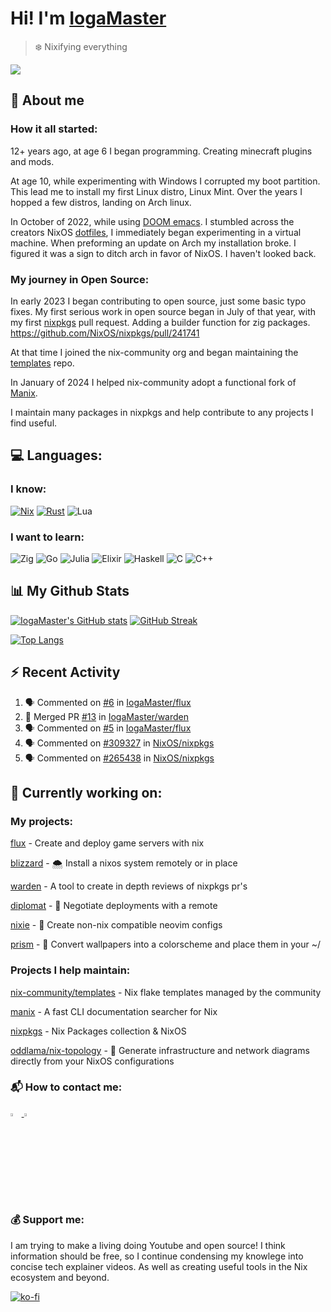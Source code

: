 # Hi! I'm [IogaMaster](https://youtube.com/IogaMaster)  

> ❄️ Nixifying everything

[![](https://visitcount.itsvg.in/api?id=IogaMaster&label=Profile%20Views&color=0&icon=6&pretty=true)](https://visitcount.itsvg.in)


## 📜 About me

### How it all started:

12+ years ago, at age 6 I began programming. Creating minecraft plugins and mods.

At age 10, while experimenting with Windows I corrupted my boot partition.
This lead me to install my first Linux distro, Linux Mint.
Over the years I hopped a few distros, landing on Arch linux.

In October of 2022, while using [DOOM emacs](https://github.com/doomemacs/doomemacs). I stumbled across the creators NixOS [dotfiles](https://github.com/hlissner/dotfiles), I immediately began experimenting in a virtual machine.
When preforming an update on Arch my installation broke. I figured it was a sign to ditch arch in favor of NixOS. I haven't looked back.

### My journey in Open Source:

In early 2023 I began contributing to open source, just some basic typo fixes.
My first serious work in open source began in July of that year, with my first [nixpkgs](https://github.com/NixOS/nixpkgs) pull request. Adding a builder function for zig packages. https://github.com/NixOS/nixpkgs/pull/241741

At that time I joined the nix-community org and began maintaining the [templates](https://github.com/nix-community/templates) repo.

In January of 2024 I helped nix-community adopt a functional fork of [Manix](https://github.com/nix-community/manix).

I maintain many packages in nixpkgs and help contribute to any projects I find useful.

## 💻 Languages:

### I know:

[![Nix](https://img.shields.io/badge/NIX-5277C3.svg?style=for-the-badge&logo=NixOS&logoColor=white)](https://builtwithnix.org/)
[![Rust](https://img.shields.io/badge/rust-%23000000.svg?style=for-the-badge&logo=rust&logoColor=white)](https://www.rust-lang.org/)
![Lua](https://img.shields.io/badge/lua-%232C2D72.svg?style=for-the-badge&logo=lua&logoColor=white)

### I want to learn:
![Zig](https://img.shields.io/badge/Zig-%23F7A41D.svg?style=for-the-badge&logo=zig&logoColor=white)
![Go](https://img.shields.io/badge/go-%2300ADD8.svg?style=for-the-badge&logo=go&logoColor=white)
![Julia](https://img.shields.io/badge/-Julia-9558B2?style=for-the-badge&logo=julia&logoColor=white)
![Elixir](https://img.shields.io/badge/elixir-%234B275F.svg?style=for-the-badge&logo=elixir&logoColor=white)
![Haskell](https://img.shields.io/badge/Haskell-5e5086?style=for-the-badge&logo=haskell&logoColor=white)
![C](https://img.shields.io/badge/c-%2300599C.svg?style=for-the-badge&logo=c&logoColor=white)
![C++](https://img.shields.io/badge/c++-%2300599C.svg?style=for-the-badge&logo=c%2B%2B&logoColor=white)

## 📊 My Github Stats

[![IogaMaster's GitHub stats](https://github-readme-stats.vercel.app/api?username=IogaMaster&show_icons=true&bg_color=1e1e2e&text_color=cdd6f4&icon_color=cba6f7&title_color=94e2d5)](https://github.com/IogaMaster)
[![GitHub Streak](https://streak-stats.demolab.com?user=IogaMaster&theme=catppuccin-mocha&hide_border=false&date_format=M%20j%5B%2C%20Y%5D)](https://git.io/streak-stats)

[![Top Langs](https://github-readme-stats.vercel.app/api/top-langs/?username=iogamaster&bg_color=1e1e2e&text_color=cdd6f4&icon_color=cba6f7&title_color=94e2d5)](https://github.com/anuraghazra/github-readme-stats)

## :zap: Recent Activity

<!--START_SECTION:activity-->
1. 🗣 Commented on [#6](https://github.com/IogaMaster/flux/issues/6#issuecomment-2254603628) in [IogaMaster/flux](https://github.com/IogaMaster/flux)
2. 🎉 Merged PR [#13](https://github.com/IogaMaster/warden/pull/13) in [IogaMaster/warden](https://github.com/IogaMaster/warden)
3. 🗣 Commented on [#5](https://github.com/IogaMaster/flux/pull/5#issuecomment-2254294954) in [IogaMaster/flux](https://github.com/IogaMaster/flux)
4. 🗣 Commented on [#309327](https://github.com/NixOS/nixpkgs/pull/309327#issuecomment-2251219214) in [NixOS/nixpkgs](https://github.com/NixOS/nixpkgs)
5. 🗣 Commented on [#265438](https://github.com/NixOS/nixpkgs/issues/265438#issuecomment-2245916347) in [NixOS/nixpkgs](https://github.com/NixOS/nixpkgs)
<!--END_SECTION:activity-->

## 🔭 Currently working on:

### My projects:

[flux](https://github.com/IogaMaster/flux) - Create and deploy game servers with nix  

[blizzard](https://github.com/IogaMaster/blizzard) - 🌨️ Install a nixos system remotely or in place 

[warden](https://github.com/IogaMaster/warden) - A tool to create in depth reviews of nixpkgs pr's

[diplomat](https://github.com/IogaMaster/diplomat) - 📜 Negotiate deployments with a remote

[nixie](https://github.com/IogaMaster/nixie) - 🧪 Create non-nix compatible neovim configs 

[prism](https://github.com/IogaMaster/prism) - 🌈 Convert wallpapers into a colorscheme and place them in your ~/ 

### Projects I help maintain:

[nix-community/templates](https://github.com/nix-community/templates) - Nix flake templates managed by the community 

[manix](https://github.com/nix-community/manix) - A fast CLI documentation searcher for Nix

[nixpkgs](https://github.com/NixOS/nixpkgs) - Nix Packages collection & NixOS

[oddlama/nix-topology](https://github.com/oddlama/nix-topology) - 🍁 Generate infrastructure and network diagrams directly from your NixOS configurations 

### 📬 How to contact me:

 <a href="https://discord.com/users/1110249268423442505">
   <img title="Discord" src="https://simpleicons.vercel.app/discord/5175BF" width="3.5%">
 </a>

 <a alt="mailto:iogamastercode@gmail.com" href="mailto:iogamastercode@gmail.com">
   <img title="Mail Me" src="https://simpleicons.vercel.app/gmail/5175BF" width="3.5%">
 </a>

### 💰 Support me:

I am trying to make a living doing Youtube and open source!
I think information should be free, so I continue condensing my knowlege into concise tech explainer videos. As well as creating useful tools in the Nix ecosystem and beyond.

[![ko-fi](https://ko-fi.com/img/githubbutton_sm.svg)](https://ko-fi.com/X8X2P08GZ)

